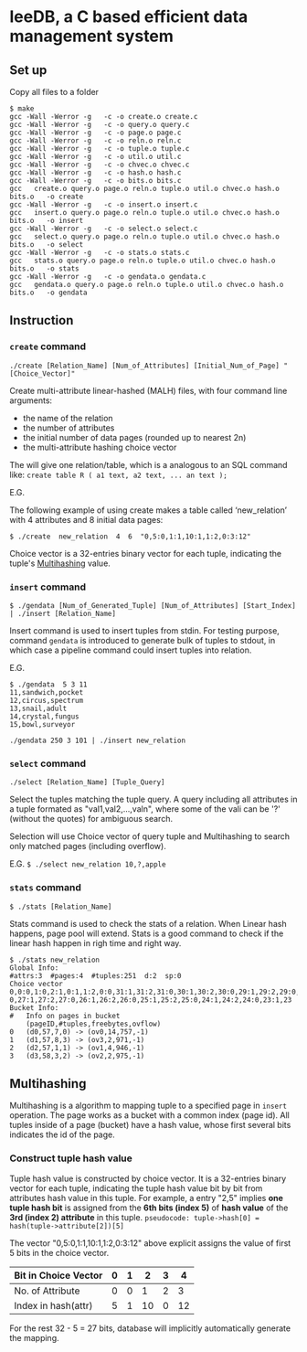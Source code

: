 # leeDB, a C based efficient data management system

## Set up

Copy all files to a folder
```
$ make
gcc -Wall -Werror -g   -c -o create.o create.c
gcc -Wall -Werror -g   -c -o query.o query.c
gcc -Wall -Werror -g   -c -o page.o page.c
gcc -Wall -Werror -g   -c -o reln.o reln.c
gcc -Wall -Werror -g   -c -o tuple.o tuple.c
gcc -Wall -Werror -g   -c -o util.o util.c
gcc -Wall -Werror -g   -c -o chvec.o chvec.c
gcc -Wall -Werror -g   -c -o hash.o hash.c
gcc -Wall -Werror -g   -c -o bits.o bits.c
gcc   create.o query.o page.o reln.o tuple.o util.o chvec.o hash.o bits.o   -o create
gcc -Wall -Werror -g   -c -o insert.o insert.c
gcc   insert.o query.o page.o reln.o tuple.o util.o chvec.o hash.o bits.o   -o insert
gcc -Wall -Werror -g   -c -o select.o select.c
gcc   select.o query.o page.o reln.o tuple.o util.o chvec.o hash.o bits.o   -o select
gcc -Wall -Werror -g   -c -o stats.o stats.c
gcc   stats.o query.o page.o reln.o tuple.o util.o chvec.o hash.o bits.o   -o stats
gcc -Wall -Werror -g   -c -o gendata.o gendata.c
gcc   gendata.o query.o page.o reln.o tuple.o util.o chvec.o hash.o bits.o   -o gendata
```

## Instruction
### `create` command
`./create [Relation_Name] [Num_of_Attributes] [Initial_Num_of_Page] "[Choice_Vector]"`

Create multi-attribute linear-hashed (MALH) files, with four command line arguments:
- the name of the relation
- the number of attributes
- the initial number of data pages (rounded up to nearest 2n)
- the multi-attribute hashing choice vector

The will give one relation/table, which is a analogous to an SQL command like:
`create table R ( a1 text, a2 text, ... an text );`

E.G.

The following example of using create makes a table called ‘new_relation’ with 4 attributes and 8 initial data pages:

`$ ./create  new_relation  4  6  "0,5:0,1:1,10:1,1:2,0:3:12"`

Choice vector is a 32-entries binary vector for each tuple, indicating the tuple's [Multihashing](#multihash) value.
### `insert` command
`$ ./gendata [Num_of_Generated_Tuple] [Num_of_Attributes] [Start_Index] | ./insert [Relation_Name]`

Insert command is used to insert tuples from stdin. For testing purpose, command `gendata` is introduced to generate bulk of tuples to stdout, in which case a pipeline command could insert tuples into relation.

E.G.
```
$ ./gendata  5 3 11
11,sandwich,pocket
12,circus,spectrum
13,snail,adult
14,crystal,fungus
15,bowl,surveyor
```

`./gendata 250 3 101 | ./insert new_relation`

### `select` command
`./select [Relation_Name] [Tuple_Query]`

Select the tuples matching the tuple query. A query including all attributes in a tuple formated as "val1,val2,...,valn", where some of the vali can be '?' (without the quotes) for ambiguous search.

Selection will use Choice vector of query tuple and Multihashing to search only matched pages (including overflow).

E.G.
`$ ./select new_relation 10,?,apple`

### `stats` command
`$ ./stats [Relation_Name]`

Stats command is used to check the stats of a relation. When Linear hash happens, page pool will extend. Stats is a good command to check if the linear hash happen in righ time and right way. 
```
$ ./stats new_relation
Global Info:
#attrs:3  #pages:4  #tuples:251  d:2  sp:0
Choice vector
0,0:0,1:0,2:1,0:1,1:2,0:0,31:1,31:2,31:0,30:1,30:2,30:0,29:1,29:2,29:0,28:1,28:2,28:
0,27:1,27:2,27:0,26:1,26:2,26:0,25:1,25:2,25:0,24:1,24:2,24:0,23:1,23
Bucket Info:
#   Info on pages in bucket
    (pageID,#tuples,freebytes,ovflow)
0   (d0,57,7,0) -> (ov0,14,757,-1)
1   (d1,57,8,3) -> (ov3,2,971,-1)
2   (d2,57,1,1) -> (ov1,4,946,-1)
3   (d3,58,3,2) -> (ov2,2,975,-1)
```
## Multihashing<a name="multihash "></a>
Multihashing is a algorithm to mapping tuple to a specified page in `insert` operation. The page works as a bucket with a common index (page id). All tuples inside of a page (bucket) have a hash value, whose first several bits indicates the id of the page.

### Construct tuple hash value
Tuple hash value is constructed by choice vector. It is a 32-entries binary vector for each tuple, indicating the tuple hash value bit by bit from attributes hash value in this tuple. For example, a entry "2,5" implies **one tuple hash bit** is assigned from the **6th bits (index 5)** of **hash value** of the **3rd (index 2) attribute** in this tuple. 
`pseudocode: tuple->hash[0] = hash(tuple->attribute[2])[5]`

The vector "0,5:0,1:1,10:1,1:2,0:3:12" above explicit assigns the value of first 5 bits in the choice vector. 

|Bit in Choice Vector| 0 | 1 | 2 | 3 | 4 |
|--------------------|---|---|---|---|---|
|No. of Attribute    | 0 | 0 | 1 | 2 | 3 |
|Index in hash(attr) | 5 | 1 |10 | 0 |12 |

For the rest 32 - 5 = 27 bits, database will implicitly automatically generate the mapping.
